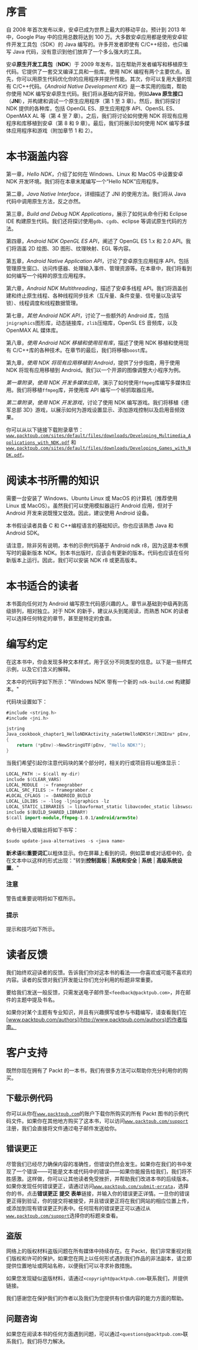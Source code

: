 # 序言

自 2008 年首次发布以来，安卓已成为世界上最大的移动平台。预计到 2013 年中，Google Play 中的应用总数将达到 100 万。大多数安卓应用都是使用安卓软件开发工具包（SDK）的 Java 编写的。许多开发者即使有 C/C++经验，也只编写 Java 代码，没有意识到他们放弃了一个多么强大的工具。

安卓**原生开发工具包**（**NDK**）于 2009 年发布，旨在帮助开发者编写和移植原生代码。它提供了一套交叉编译工具和一些库。使用 NDK 编程有两个主要优点。首先，你可以用原生代码优化你的应用程序并提升性能。其次，你可以复用大量的现有 C/C++代码。《*Android Native Development Kit*》是一本实用的指南，帮助你使用 NDK 编写安卓原生代码。我们将从基础内容开始，例如**Java 原生接口**（**JNI**），并构建和调试一个原生应用程序（第 1 至 3 章）。然后，我们将探讨 NDK 提供的各种库，包括 OpenGL ES、原生应用程序 API、OpenSL ES、OpenMAX AL 等（第 4 至 7 章）。之后，我们将讨论如何使用 NDK 将现有应用程序和库移植到安卓（第 8 和 9 章）。最后，我们将展示如何使用 NDK 编写多媒体应用程序和游戏（附加章节 1 和 2）。

# 本书涵盖内容

第一章，*Hello NDK*，介绍了如何在 Windows、Linux 和 MacOS 中设置安卓 NDK 开发环境。我们将在本章末尾编写一个“Hello NDK”应用程序。

第二章，*Java Native Interface*，详细描述了 JNI 的使用方法。我们将从 Java 代码中调用原生方法，反之亦然。

第三章，*Build and Debug NDK Applications*，展示了如何从命令行和 Eclipse IDE 构建原生代码。我们还将探讨使用`gdb`、`cgdb`、eclipse 等调试原生代码的方法。

第四章，*Android NDK OpenGL ES API*，阐述了 OpenGL ES 1.x 和 2.0 API。我们将涵盖 2D 绘图、3D 图形、纹理映射、EGL 等内容。

第五章，*Android Native Application API*，讨论了安卓原生应用程序 API，包括管理原生窗口、访问传感器、处理输入事件、管理资源等。在本章中，我们将看到如何编写一个纯粹的原生应用程序。

第六章，*Android NDK Multithreading*，描述了安卓多线程 API。我们将涵盖创建和终止原生线程、各种线程同步技术（互斥量、条件变量、信号量以及读写锁）、线程调度和线程数据管理。

第七章，*其他 Android NDK API*，讨论了一些额外的 Android 库，包括`jnigraphics`图形库，动态链接库，`zlib`压缩库，OpenSL ES 音频库，以及 OpenMAX AL 媒体库。

第八章，*使用 Android NDK 移植和使用现有库*，描述了使用 NDK 移植和使用现有 C/C++库的各种技术。在章节的最后，我们将移植`boost`库。

第九章，*使用 NDK 将现有应用移植到 Android*，提供了分步指南，用于使用 NDK 将现有应用移植到 Android。我们以一个开源的图像调整大小程序为例。

*第一章附录*，*使用 NDK 开发多媒体应用*，演示了如何使用`ffmpeg`库编写多媒体应用。我们将移植`ffmpeg`库，并使用库 API 编写一个帧抓取器应用。

*第二章附录*，*使用 NDK 开发游戏*，讨论了使用 NDK 编写游戏。我们将移植《德军总部 3D》游戏，以展示如何为游戏设置显示、添加游戏控制以及启用音频效果。

你可以从以下链接下载附录章节：[`www.packtpub.com/sites/default/files/downloads/Developing_Multimedia_Applications_with_NDK.pdf`](http://www.packtpub.com/sites/default/files/downloads/Developing_Multimedia_Applications_with_NDK.pdf) 和 [`www.packtpub.com/sites/default/files/downloads/Developing_Games_with_NDK.pdf`](http://www.packtpub.com/sites/default/files/downloads/Developing_Games_with_NDK.pdf)。

# 阅读本书所需的知识

需要一台安装了 Windows、Ubuntu Linux 或 MacOS 的计算机（推荐使用 Linux 或 MacOS）。虽然我们可以使用模拟器运行 Android 应用，但对于 Android 开发来说既慢又低效。因此，建议使用 Android 设备。

本书假设读者具备 C 和 C++编程语言的基础知识。你也应该熟悉 Java 和 Android SDK。

请注意，除非另有说明，本书的示例代码基于 Android ndk r8，因为这是本书撰写时的最新版本 NDK。到本书出版时，应该会有更新的版本。代码也应该在任何新版本上运行。因此，我们可以安装 NDK r8 或更高版本。

# 本书适合的读者

本书面向任何对为 Android 编写原生代码感兴趣的人。章节从基础到中级再到高级排列，相对独立。对于 NDK 的新手，建议从头到尾阅读，而熟悉 NDK 的读者可以选择任何特定的章节，甚至是特定的食谱。

# 编写约定

在这本书中，你会发现多种文本样式，用于区分不同类型的信息。以下是一些样式示例，以及它们含义的解释。

文本中的代码字如下所示："Windows NDK 带有一个新的 `ndk-build.cmd` 构建脚本。"

代码块设置如下：

```kt
#include <string.h>
#include <jni.h>

jstring 
Java_cookbook_chapter1_HelloNDKActivity_naGetHelloNDKStr(JNIEnv* pEnv,  jobject pObj)
{
    return (*pEnv)->NewStringUTF(pEnv, "Hello NDK!");
}
```

当我们希望引起你注意代码块的某个部分时，相关的行或项目将以粗体显示：

```kt
LOCAL_PATH := $(call my-dir)
include $(CLEAR_VARS)
LOCAL_MODULE  := framegrabber
LOCAL_SRC_FILES := framegrabber.c
#LOCAL_CFLAGS := -DANDROID_BUILD
LOCAL_LDLIBS := -llog -ljnigraphics -lz  
LOCAL_STATIC_LIBRARIES := libavformat_static libavcodec_static libswscale_static libavutil_static
include $(BUILD_SHARED_LIBRARY)
$(call import-module,ffmpeg-1.0.1/android/armv5te)

```

命令行输入或输出将如下书写：

```kt
$sudo update-java-alternatives -s <java name>

```

**新术语**和**重要词汇**以粗体显示。你在屏幕上看到的词，例如菜单或对话框中的，会在文本中以这样的形式出现："转到**控制面板** | **系统和安全** | **系统** | **高级系统设置**。"

### 注意

警告或重要说明将如下框所示。

### 提示

提示和技巧如下所示。

# 读者反馈

我们始终欢迎读者的反馈。告诉我们你对这本书的看法——你喜欢或可能不喜欢的内容。读者的反馈对我们开发能让你们充分利用的标题非常重要。

要给我们发送一般反馈，只需发送电子邮件至`<feedback@packtpub.com>`，并在邮件的主题中提及书名。

如果你对某个主题有专业知识，并且有兴趣撰写或参与书籍编写，请查看我们在[www.packtpub.com/authors](http://www.packtpub.com/authors)的作者指南。

# 客户支持

既然你现在拥有了 Packt 的一本书，我们有很多方法可以帮助你充分利用你的购买。

## 下载示例代码

你可以从你在[`www.packtpub.com`](http://www.packtpub.com)的账户下载你所购买的所有 Packt 图书的示例代码文件。如果你在其他地方购买了这本书，可以访问[`www.packtpub.com/support`](http://www.packtpub.com/support)注册，我们会直接将文件通过电子邮件发送给你。

## 错误更正

尽管我们已经尽力确保内容的准确性，但错误仍然会发生。如果你在我们的书中发现了一个错误——可能是文本或代码中的错误——如果你能报告给我们，我们将不胜感激。这样做，你可以让其他读者免受挫折，并帮助我们改进本书的后续版本。如果你发现任何错误更正，请通过访问[`www.packtpub.com/submit-errata`](http://www.packtpub.com/submit-errata)，选择你的书，点击**错误更正** **提交** **表单**链接，并输入你的错误更正详情。一旦你的错误更正得到验证，你的提交将被接受，并且错误更正将在我们网站的相应位置上传，或添加到现有错误更正列表中。任何现有的错误更正可以通过从[`www.packtpub.com/support`](http://www.packtpub.com/support)选择你的标题来查看。

## 盗版

网络上的版权材料盗版问题在所有媒体中持续存在。在 Packt，我们非常重视对我们版权和许可的保护。如果您在网上以任何形式遇到我们作品的非法副本，请立即提供位置地址或网站名称，以便我们可以寻求补救措施。

如果您发现疑似盗版材料，请通过`<copyright@packtpub.com>`联系我们，并提供链接。

我们感谢您在保护我们的作者以及我们为您提供有价值内容的能力方面的帮助。

## 问题咨询

如果您在阅读本书的任何方面遇到问题，可以通过`<questions@packtpub.com>`联系我们，我们将尽力解决。
